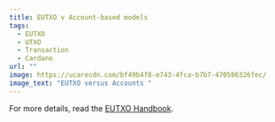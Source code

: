 ```yaml
---
title: EUTXO v Account-based models
tags:
  - EUTXO
  - UTXO
  - Transaction
  - Cardano
url: ""
image: https://ucarecdn.com/bf49b4f8-e743-4fca-b7b7-470586326fec/
image_text: "EUTXO versus Accounts "
---
```


For more details, read the [EUTXO Handbook](https://www.essentialcardano.io/article/the-eutxo-handbook).
